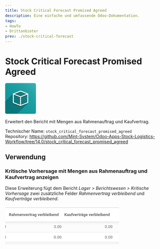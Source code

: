 ```yaml
---
title: Stock Critical Forecast Promised Agreed
description: Eine einfache und umfassende Odoo-Dokumentation.
tags:
- HowTo
- Drittanbieter
prev: ./stock-critical-forecast
---
```

# Stock Critical Forecast Promised Agreed
![icon_oms_box](attachments/icon_oms_box.png)

Erweitert den Bericht mit Mengen aus Rahmenauftrag und Kaufvertrag.

Technischer Name: `stock_critical_forecast_promised_agreed`\
Repository: <https://github.com/Mint-System/Odoo-Apps-Stock-Logistics-Workflow/tree/14.0/stock_critical_forecast_promised_agreed>

## Verwendung

### Kritische Vorhersage mit Mengen aus Rahmenauftrag und Kaufvertrag anzeigen

Diese Erweiterung fügt dem Bericht *Lager > Berichtswesen > Kritische Vorhersage* zwei zusätzliche Felder *Rahmenvertrag verbleibend* und *Kaufverträge verbleibend*.

![](attachments/Stock%20Critical%20Forecast%20Promised%20Agreed.png)
